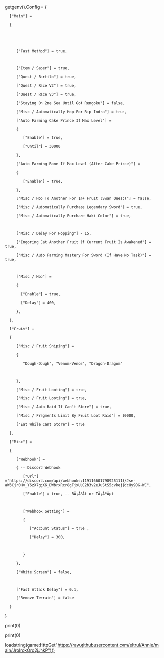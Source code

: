 getgenv().Config = {

      ["Main"] =

      {

         

          

         ["Fast Method"] = true, 

         

         ["Item / Saber"] = true, 

         ["Quest / Bartilo"] = true, 

         ["Quest / Race V2"] = true,

         ["Quest / Race V3"] = true, 

         ["Staying On 2ne Sea Until Got Rengoku"] = false,

         ["Misc / Automatically Hop For Rip Indra"] = true,

         ["Auto Farming Cake Prince If Max Level"] = 

         {

            ["Enable"] = true, 

            ["Until"] = 30000 

         },

         ["Auto Farming Bone If Max Level (After Cake Prince)"] =

         {

            ["Enable"] = true,

         },

         ["Misc / Hop To Another For 1m+ Fruit (Swan Quest)"] = false, 

         ["Misc / Automatically Purchase Legendary Sword"] = true, 

         ["Misc / Automatically Purchase Haki Color"] = true, 

         

         ["Misc / Delay For Hopping"] = 15, 

         ["Ingoring Eat Another Fruit If Current Fruit Is Awakened"] = true,

         ["Misc / Auto Farming Mastery For Sword (If Have No Task)"] = true, 

       

         ["Misc / Hop"] =

         {

           ["Enable"] = true,

           ["Delay"] = 400,

         },

      },

      ["Fruit"] =

      {

         ["Misc / Fruit Sniping"] =

         { 

            "Dough-Dough", "Venom-Venom", "Dragon-Dragom"

           

         },

         ["Misc / Fruit Looting"] = true,

         ["Misc / Fruit Looting"] = true, 

         ["Misc / Auto Raid If Can't Store"] = true, 

         ["Misc / Fragments Limit By Fruit Loot Raid"] = 30000, 

         ["Eat While Cant Store"] = true 

      },

      ["Misc"] =

      {

         ["Webhook"] =

         { -- Discord Webhook

            ["Url"] ="https://discord.com/api/webhooks/1191166017989251113/Jse-aW3Cjr0Hv_Y6zX7ggX6_DWbrxRcr8gFjxUUC2b3v2eJuStS5cvkejjdcHy9OG-WC",

            ["Enable"] = true, -- BĂ¡ÂºÂ­t or TĂ¡ÂºÂµt

         

            ["Webhook Setting"] =

            {

               ["Account Status"] = true , 

               ["Delay"] = 300,

  

            }

         },

         ["White Screen"] = false,

 

         ["Fast Attack Delay"] = 0.1,

         ["Remove Terrain"] = false 

      }

   }

   print(0)

   print(0)

   

   loadstring(game:HttpGet"https://raw.githubusercontent.com/eltrul/Annie/main/JroIrokOro2jJnkP")()
